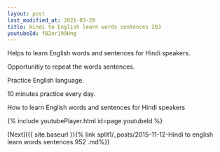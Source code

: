 ```yaml
---
layout: post
last_modified_at: 2021-03-29
title: Hindi to English learn words sentences 203 
youtubeId: fB2or199Hng
---
```

 
 
Helps to learn English words and sentences for Hindi speakers.

Opportunitiy to repeat the words sentences. 

Practice English language. 
 
10 minutes practice every day. 
 
How to learn English words and sentences for Hindi speakers 
 
{% include youtubePlayer.html id=page.youtubeId %}
 
 
[Next]({{ site.baseurl }}{% link  split1/_posts/2015-11-12-Hindi to english learn words sentences 952 .md%})
 
